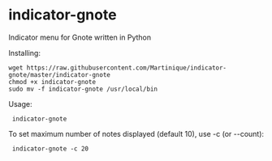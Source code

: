 # indicator-gnote
Indicator menu for Gnote written in Python

Installing:

    wget https://raw.githubusercontent.com/Martinique/indicator-gnote/master/indicator-gnote
    chmod +x indicator-gnote
    sudo mv -f indicator-gnote /usr/local/bin

Usage:

     indicator-gnote

To set maximum number of notes displayed (default 10), use -c (or --count):

     indicator-gnote -c 20
